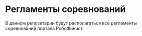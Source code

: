# Регламенты соревнований

В данном репозитарии будут располагаться все регламенты соревнований портала РобоФинист.

